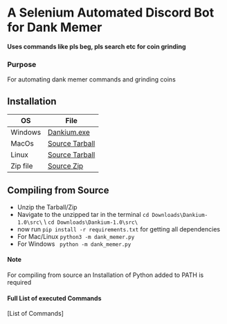 # A Selenium Automated Discord Bot for Dank Memer
**Uses commands like pls beg, pls search etc for coin grinding**
### Purpose
For automating dank memer commands and grinding coins
## Installation

| OS  | File |
| ------------- | ------------- |
| Windows  | [Dankium.exe](https://github.com/Vishard-006/Dankium/releases/download/v1.0/Dankium.exe)  |
| MacOs  | [Source Tarball](https://github.com/Vishard-006/Dankium/archive/v1.0.tar.gz)  |
| Linux  | [Source Tarball](https://github.com/Vishard-006/Dankium/archive/v1.0.tar.gz) |
| Zip file | [Source Zip](https://github.com/Vishard-006/Dankium/archive/v1.0.zip) |
## Compiling from Source

 

 - Unzip the Tarball/Zip
 - Navigate to the unzipped tar in the terminal
  `cd Downloads\Dankium-1.0\src\` \ `cd Downloads\Dankium-1.0\src\`
 - now run `pip install -r requirements.txt` for getting all dependencies
 - For Mac/Linux
  `python3 -m dank_memer.py`
  - For Windows
` python -m dank_memer.py`

#### Note 
For compiling from source an Installation of Python added to PATH is required
#### Full List of executed Commands
[List of Commands]

   
    
